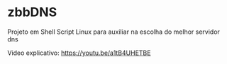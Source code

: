 # zbbDNS
Projeto em Shell Script Linux para auxiliar na escolha do melhor servidor dns

Video explicativo: https://youtu.be/a1tB4UHETBE
